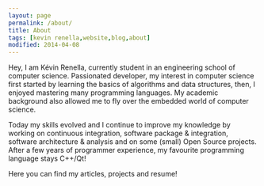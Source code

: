 ```yaml
---
layout: page
permalink: /about/
title: About
tags: [kevin renella,website,blog,about]
modified: 2014-04-08
---
```


Hey, I am Kévin Renella, currently student in an engineering school of computer science. Passionated developer, my interest in computer science first started by learning the basics of algorithms and data structures, then, I enjoyed mastering many programming languages. My academic background also allowed me to fly over the embedded world of computer science.

Today my skills evolved and I continue to improve my knowledge by working on continuous integration, software package & integration, software architecture & analysis and on some (small) Open Source projects. After a few years of programmer experience, my favourite programming language stays C++/Qt!

Here you can find my articles, projects and resume!